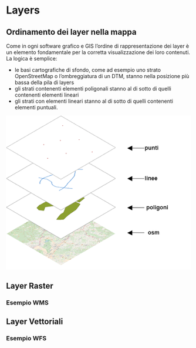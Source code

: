 # Layers

## Ordinamento dei layer nella mappa

Come in ogni software grafico e GIS l’ordine di rappresentazione dei layer è un elemento fondamentale per la corretta visualizzazione dei loro contenuti. La logica è semplice:

* le basi cartografiche di sfondo, come ad esempio uno strato OpenStreetMap o l’ombreggiatura di un DTM, stanno nella posizione più bassa della pila di layers
* gli strati contenenti elementi poligonali stanno al di sotto di quelli contenenti elementi lineari
* gli strati con elementi lineari stanno al di sotto di quelli contenenti elementi puntuali.

<img src="/assets/img/layers_stack.png" title="Pila dei layer"/>

## Layer Raster

### Esempio WMS

<wmslayer></wmslayer>


## Layer Vettoriali

### Esempio WFS

<wfslayer></wfslayer>

